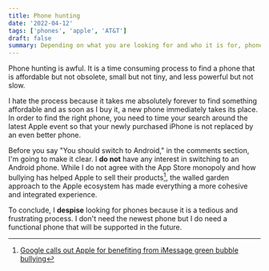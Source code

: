 ```yaml
---
title: Phone hunting
date: '2022-04-12'
tags: ['phones', 'apple', 'AT&T']
draft: false
summary: Depending on what you are looking for and who it is for, phone hunting can be a nightmare.
---
```


Phone hunting is awful. It is a time consuming process to find a phone that is affordable but not obsolete, small but not tiny, and less powerful but not slow.

I hate the process because it takes me absolutely forever to find something affordable and as soon as I buy it, a new phone immediately takes its place. In order to find the right phone, you need to time your search around the latest Apple event so that your newly purchased iPhone is not replaced by an even better phone.

Before you say "You should switch to Android," in the comments section, I'm going to make it clear. I **do not** have any interest in switching to an Android phone. While I do not agree with the App Store monopoly and how bullying has helped Apple to sell their products[^1], the walled garden approach to the Apple ecosystem has made everything a more cohesive and integrated experience.

To conclude, I **despise** looking for phones because it is a tedious and frustrating process. I don't need the newest phone but I do need a functional phone that will be supported in the future.

[^1]: [Google calls out Apple for benefiting from iMessage green bubble bullying](https://www.androidauthority.com/google-apple-imessage-bullying-3086475/)
